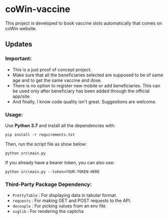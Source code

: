 # coWin-vaccine
This project is developed to book vaccine slots automatically that comes on coWin website. 

## Updates
### Important: 
- This is a just proof of concept project.
- Make sure that all the beneficiaries selected are supposed to be of same age and to get the same vaccine and dose. 
- There is no option to register new mobile or add beneficiaries. This can be used only after beneficiary has been added through the official app/site.
- And finally, I know code quality isn't great. Suggestions are welcome.

### Usage:

Use **Python 3.7** and install all the dependencies with:
```
pip install -r requirements.txt
```

Then, run the script file as show below:
```
python src\main.py
```

If you already have a bearer token, you can also use:
```
python src\main.py --token=YOUR-TOKEN-HERE
```

### Third-Party Package Dependency:
- ```PrettyTable``` : For displaying data in tabular format.
- ```requests``` : For making GET and POST requests to the API.
- ```decouple``` : For picking values from an env file
- ```svglib``` : For rendering the captcha